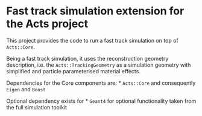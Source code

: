 # Fast track simulation extension for the Acts project

This project provides the code to run a fast track simulation on top of 
`Acts::Core`.

Being a fast track simulation, it uses the reconstruction geometry description,
i.e. the `Acts::TrackingGeometry` as a simulation geometry with simplified and
particle parameterised material effects.

Dependencies for the Core components are:
    * `Acts::Core` and consequently `Eigen` and `Boost`

Optional dependency exists for 
    * `Geant4` for optional functionality taken from the full simulation toolkit
    

